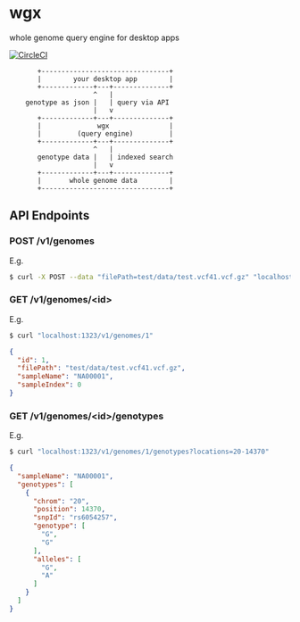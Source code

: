 # wgx

whole genome query engine for desktop apps

[![CircleCI](https://circleci.com/gh/knmkr/wgx.svg?style=svg)](https://circleci.com/gh/knmkr/wgx) 

```
       +--------------------------------+
       |        your desktop app        |
       +-------------+---+--------------+
                     ^   |
    genotype as json |   | query via API
                     |   v
       +-------------+---+--------------+
       |              wgx               |
       |         (query engine)         |
       +-------------+---+--------------+
                     ^   |
       genotype data |   | indexed search
                     |   v
       +-------------+---+--------------+
       |       whole genome data        |
       +--------------------------------+
```

## API Endpoints

### POST /v1/genomes

E.g.

```bash
$ curl -X POST --data "filePath=test/data/test.vcf41.vcf.gz" "localhost:1323/v1/genomes"
```

### GET /v1/genomes/\<id\>

E.g.

```bash
$ curl "localhost:1323/v1/genomes/1"
```

```json
{
  "id": 1,
  "filePath": "test/data/test.vcf41.vcf.gz",
  "sampleName": "NA00001",
  "sampleIndex": 0
}
```

### GET /v1/genomes/\<id\>/genotypes

E.g.

```bash
$ curl "localhost:1323/v1/genomes/1/genotypes?locations=20-14370"
```

```json
{
  "sampleName": "NA00001",
  "genotypes": [
    {
      "chrom": "20",
      "position": 14370,
      "snpId": "rs6054257",
      "genotype": [
        "G",
        "G"
      ],
      "alleles": [
        "G",
        "A"
      ]
    }
  ]
}
```

